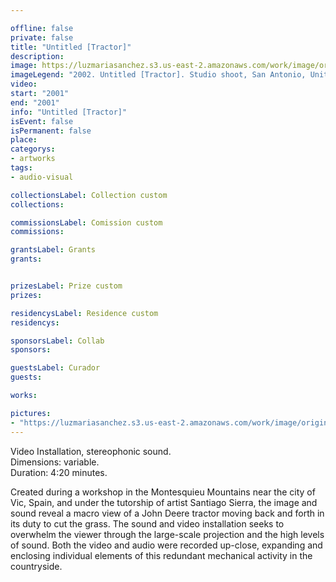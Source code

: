```yaml
---

offline: false
private: false
title: "Untitled [Tractor]" 
description:
image: https://luzmariasanchez.s3.us-east-2.amazonaws.com/work/image/original/tractor_vi01.jpg
imageLegend: "2002. Untitled [Tractor]. Studio shoot, San Antonio, United States. Installation view."
video:
start: "2001"
end: "2001"
info: "Untitled [Tractor]" 
isEvent: false
isPermanent: false
place:
categorys:
- artworks
tags:
- audio-visual

collectionsLabel: Collection custom
collections:

commissionsLabel: Comission custom
commissions:

grantsLabel: Grants
grants:


prizesLabel: Prize custom
prizes:

residencysLabel: Residence custom
residencys:

sponsorsLabel: Collab
sponsors:

guestsLabel: Curador
guests:

works:

pictures:
- "https://luzmariasanchez.s3.us-east-2.amazonaws.com/work/image/original/tractor_vi01.jpg | 2002. Untitled [Tractor]. Studio shoot, San Antonio, United States. Installation view."
---
```


Video Installation, stereophonic sound. \
Dimensions: variable. \
Duration: 4:20 minutes.


Created during a workshop in the Montesquieu Mountains near the city of Vic, Spain, and under the tutorship of artist Santiago Sierra, the image and sound reveal a macro view of a John Deere tractor moving back and forth in its duty to cut the grass. The sound and video installation seeks to overwhelm the viewer through the large-scale projection and the high levels of sound. Both the video and audio were recorded up-close, expanding and enclosing individual elements of this redundant mechanical activity in the countryside.

